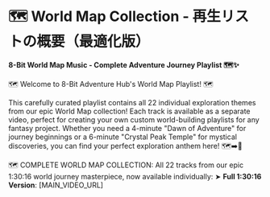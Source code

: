 # 🗺️ World Map Collection - 再生リストの概要（最適化版）

**8-Bit World Map Music - Complete Adventure Journey Playlist 🗺️✨**

🗺️ Welcome to 8-Bit Adventure Hub's World Map Playlist! 🗺️

This carefully curated playlist contains all 22 individual exploration themes from our epic World Map collection! Each track is available as a separate video, perfect for creating your own custom world-building playlists for any fantasy project. Whether you need a 4-minute "Dawn of Adventure" for journey beginnings or a 6-minute "Crystal Peak Temple" for mystical discoveries, you can find your perfect exploration anthem here! 🗺️➡️🏰

🗺️ COMPLETE WORLD MAP COLLECTION:
All 22 tracks from our epic 1:30:16 world journey masterpiece, now available individually:
➤ **Full 1:30:16 Version**: [MAIN_VIDEO_URL]